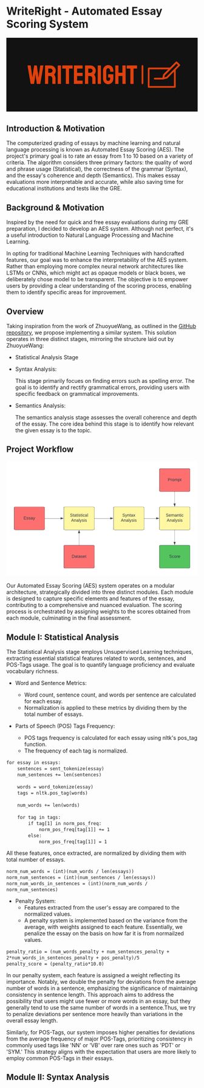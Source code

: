 # WriteRight - Automated Essay Scoring System

<p align="center">
    <img src="../assets/logo.png" alt="Project logo">
</p>

## Introduction & Motivation

The computerized grading of essays by machine learning and natural language processing is known as Automated Essay Scoring (AES). The project's primary goal is to rate an essay from 1 to 10 based on a variety of criteria. The algorithm considers three primary factors: the quality of word and phrase usage (Statistical), the correctness of the grammar (Syntax), and the essay's coherence and depth (Semantics). This makes essay evaluations more interpretable and accurate, while also saving time for educational institutions and tests like the GRE.

## Background & Motivation

Inspired by the need for quick and free essay evaluations during my GRE preparation, I decided to develop an AES system. Although not perfect, it's a useful introduction to Natural Language Processing and Machine Learning.

In opting for traditional Machine Learning Techniques with handcrafted features, our goal was to enhance the interpretability of the AES system. Rather than employing more complex neural network architectures like LSTMs or CNNs, which might act as opaque models or black boxes, we deliberately chose model to be transparent. The objective is to empower users by providing a clear understanding of the scoring process, enabling them to identify specific areas for improvement.

## Overview

Taking inspiration from the work of ZhuoyueWang, as outlined in the <a href="https://github.com/ZhuoyueWang/AutomatedEssayScoring">GitHub repository</a>, we propose implementing a similar system. This solution operates in three distinct stages, mirroring the structure laid out by ZhuoyueWang:

* Statistical Analysis Stage
* Syntax Analysis:

    This stage primarily focues on finding errors such as spelling error. The goal is to identify and rectify grammatical errors, providing users with specific feedback on grammatical improvements.

* Semantics Analysis:

    The semantics analysis stage assesses the overall coherence and depth of the essay. The core idea behind this stage is to identify how relevant the given essay is to the topic.

## Project Workflow

<p align="center">
    <img src="../assets/flowchart.png" alt="Project logo">
</p>

Our Automated Essay Scoring (AES) system operates on a modular architecture, strategically divided into three distinct modules. Each module is designed to capture specific elements and features of the essay, contributing to a comprehensive and nuanced evaluation. The scoring process is orchestrated by assigning weights to the scores obtained from each module, culminating in the final assessment.

## Module I: Statistical Analysis

The Statistical Analysis stage employs Unsupervised Learning techniques, extracting essential statistical features related to words, sentences, and POS-Tags usage. The goal is to quantify language proficiency and evaluate vocabulary richness.

* Word and Sentence Metrics:
    * Word count, sentence count, and words per sentence are calculated for each essay.
    * Normalization is applied to these metrics by dividing them by the total number of essays.

* Parts of Speech (POS) Tags Frequency:
    * POS tags frequency is calculated for each essay using nltk's pos_tag function.
    * The frequency of each tag is normalized.

```
for essay in essays:
    sentences = sent_tokenize(essay)
    num_sentences += len(sentences)

    words = word_tokenize(essay)
    tags = nltk.pos_tag(words)

    num_words += len(words)

    for tag in tags:
        if tag[1] in norm_pos_freq:
            norm_pos_freq[tag[1]] += 1
        else:
            norm_pos_freq[tag[1]] = 1
```

All these features, once extracted, are normalized by dividing them with total number of essays.

```
norm_num_words = (int)(num_words / len(essays))
norm_num_sentences = (int)(num_sentences / len(essays))
norm_num_words_in_sentences = (int)(norm_num_words / norm_num_sentences)
```

* Penalty System:
    * Features extracted from the user's essay are compared to the normalized values.
    * A penalty system is implemented based on the variance from the average, with weights assigned to each feature. Essentially, we penalize the essay on the basis on how far it is from normailzed values.

```
penalty_ratio = (num_words_penalty + num_sentences_penalty + 2*num_words_in_sentences_penalty + pos_penalty)/5
penalty_score = (penalty_ratio*10.0)
```

In our penalty system, each feature is assigned a weight reflecting its importance. Notably, we double the penalty for deviations from the average number of words in a sentence, emphasizing the significance of maintaining consistency in sentence length. This approach aims to address the possibility that users might use fewer or more words in an essay, but they generally tend to use the same number of words in a sentence.Thus, we try to  penalize deviations per sentence more heavily than variations in the overall essay length.

Similarly, for POS-Tags, our system imposes higher penalties for deviations from the average frequency of major POS-Tags, prioritizing consistency in commonly used tags like 'NN' or 'VB' over rare ones such as 'PDT' or 'SYM.' This strategy aligns with the expectation that users are more likely to employ common POS-Tags in their essays.

## Module II: Syntax Analysis